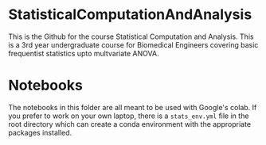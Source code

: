 # StatisticalComputationAndAnalysis
This is the Github for the course Statistical Computation and Analysis. This is a 3rd year undergraduate course for Biomedical Engineers covering basic frequentist statistics upto multvariate ANOVA.

# Notebooks

The notebooks in this folder are all meant to be used with Google's colab. If you prefer to work on your own laptop, there is a `stats_env.yml` file in the root directory which can create a conda environment with the appropriate packages installed.  